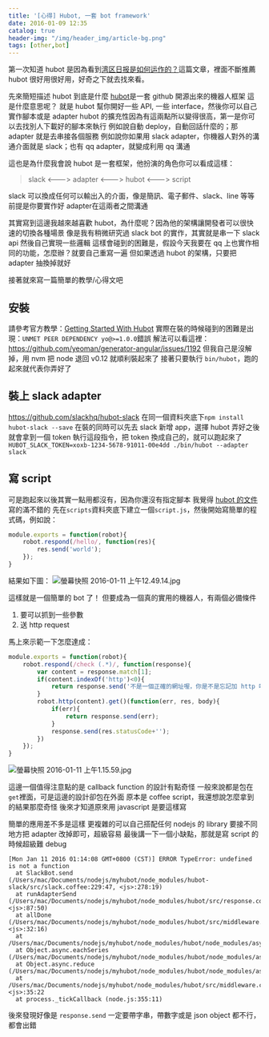 ```yaml
---
title: '[心得] Hubot, 一套 bot framework'
date: 2016-01-09 12:35
catalog: true
header-img: "/img/header_img/article-bg.png"
tags: [other,bot]
---
```

第一次知道 hubot 是因為看到[湾区日报是如何运作的？](https://wanqu.co/blog/2015-05-24-behind-the-scenes.html)這篇文章，裡面不斷推薦 hubot 很好用很好用，好奇之下就去找來看。

先來簡短描述 hubot 到底是什麼
[hubot](https://hubot.github.com/)是一套 github 開源出來的機器人框架
這是什麼意思呢？
就是 hubot 幫你開好一些 API, 一些 interface，然後你可以自己實作腳本或是 adapter
hubot 的擴充性因為有這兩點所以變得很高，第一是你可以去找別人下載好的腳本來執行
例如說自動 deploy，自動回話什麼的；那 adapter 就是去串接各個服務
例如說你如果用 slack adapter，你機器人對外的溝通介面就是 slack；也有 qq adapter，就變成利用 qq 溝通

這也是為什麼我會說 hubot 是一套框架，他扮演的角色你可以看成這樣：

>slack <---> adapter <---> hubot <---> script

slack 可以換成任何可以輸出入的介面，像是簡訊、電子郵件、slack、line 等等
前提是你要實作好 adapter在這兩者之間溝通

其實寫到這邊我越來越喜歡 hubot，為什麼呢？因為他的架構讓開發者可以很快速的切換各種場景
像是我有稍微研究過 slack bot 的實作，其實就是串一下 slack api 然後自己實現一些邏輯
這樣會碰到的困難是，假設今天我要在 qq 上也實作相同的功能，怎麼辦？就要自己重寫一遍
但如果透過 hubot 的架構，只要把 adapter 抽換掉就好

接著就來寫一篇簡單的教學/心得文吧

## 安裝
請參考官方教學：[Getting Started With Hubot](https://hubot.github.com/docs/)
實際在裝的時候碰到的困難是出現：`UNMET PEER DEPENDENCY yo@>=1.0.0`錯誤
解法可以看這裡：https://github.com/yeoman/generator-angular/issues/1192
但我自己是沒解掉，用 nvm 把 node 退回 v0.12 就順利裝起來了
接著只要執行 `bin/hubot`，跑的起來就代表你弄好了

## 裝上 slack adapter
https://github.com/slackhq/hubot-slack
在同一個資料夾底下`npm install hubot-slack --save`
在裝的同時可以先去 slack 新增 app，選擇 hubot
弄好之後就會拿到一個 token
執行這段指令，把 token 換成自己的，就可以跑起來了
`HUBOT_SLACK_TOKEN=xoxb-1234-5678-91011-00e4dd ./bin/hubot --adapter slack`

## 寫 script
可是跑起來以後其實一點用都沒有，因為你還沒有指定腳本
我覺得 [hubot 的文件](https://hubot.github.com/docs/scripting/)寫的滿不錯的
先在`scripts`資料夾底下建立一個`script.js`，然後開始寫簡單的程式碼，例如說：
``` javascript
module.exports = function(robot){
	robot.respond(/hello/, function(res){
		res.send('world');
	});
}
```
結果如下圖：
![螢幕快照 2016-01-11 上午12.49.14.jpg](http://user-image.logdown.io/user/7013/blog/6977/post/417258/UKXNh9pPTCywaMNnENuF_%E8%9E%A2%E5%B9%95%E5%BF%AB%E7%85%A7%202016-01-11%20%E4%B8%8A%E5%8D%8812.49.14.jpg)

這樣就是一個簡單的 bot 了！
但要成為一個真的實用的機器人，有兩個必備條件
1. 要可以抓到一些參數
2. 送 http request

馬上來示範一下怎麼達成：
``` javascript
module.exports = function(robot){
	robot.respond(/check (.*)/, function(response){
		var content = response.match[1];
		if(content.indexOf('http')<0){
			return response.send('不是一個正確的網址喔，你是不是忘記加 http 呢？');
		}
		robot.http(content).get()(function(err, res, body){
			if(err){
				return response.send(err);
			}
			response.send(res.statusCode+'');
		})
	});
}
```
![螢幕快照 2016-01-11 上午1.15.59.jpg](http://user-image.logdown.io/user/7013/blog/6977/post/417258/FFIsAz0TDWW0Kz7CORh3_%E8%9E%A2%E5%B9%95%E5%BF%AB%E7%85%A7%202016-01-11%20%E4%B8%8A%E5%8D%881.15.59.jpg)

這邊一個值得注意點的是 callback function 的設計有點奇怪
一般來說都是包在`get`裡面，可是這邊的設計卻包在外面
原本是 coffee script，我還想說怎麼拿到的結果那麼奇怪
後來才知道原來用 javascript 是要這樣寫

簡單的應用差不多是這樣
更複雜的可以自己搭配任何 nodejs 的 library
要接不同地方把 adapter 改掉即可，超級容易
最後講一下一個小缺點，那就是寫 script 的時候超級難 debug
```
[Mon Jan 11 2016 01:14:08 GMT+0800 (CST)] ERROR TypeError: undefined is not a function
  at SlackBot.send (/Users/mac/Documents/nodejs/myhubot/node_modules/hubot-slack/src/slack.coffee:229:47, <js>:278:19)
  at runAdapterSend (/Users/mac/Documents/nodejs/myhubot/node_modules/hubot/src/response.coffee:82:34, <js>:87:50)
  at allDone (/Users/mac/Documents/nodejs/myhubot/node_modules/hubot/src/middleware.coffee:41:37, <js>:32:16)
  at /Users/mac/Documents/nodejs/myhubot/node_modules/hubot/node_modules/async/lib/async.js:274:13
  at Object.async.eachSeries (/Users/mac/Documents/nodejs/myhubot/node_modules/hubot/node_modules/async/lib/async.js:142:20)
  at Object.async.reduce (/Users/mac/Documents/nodejs/myhubot/node_modules/hubot/node_modules/async/lib/async.js:268:15)
  at /Users/mac/Documents/nodejs/myhubot/node_modules/hubot/src/middleware.coffee:46:7, <js>:35:22
  at process._tickCallback (node.js:355:11)
```
後來發現好像是 `response.send` 一定要帶字串，帶數字或是 json object 都不行，都會出錯
